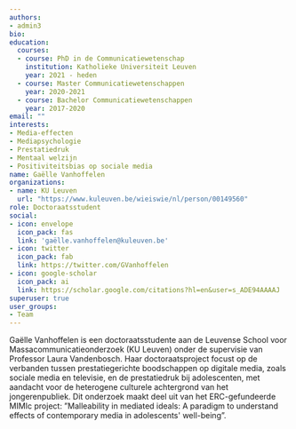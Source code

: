 ```yaml
---
authors:
- admin3
bio:
education:
  courses:
  - course: PhD in de Communicatiewetenschap
    institution: Katholieke Universiteit Leuven
    year: 2021 - heden
  - course: Master Communicatiewetenschappen
    year: 2020-2021
  - course: Bachelor Communicatiewetenschappen
    year: 2017-2020
email: ""
interests:
- Media-effecten
- Mediapsychologie
- Prestatiedruk
- Mentaal welzijn
- Positiviteitsbias op sociale media
name: Gaëlle Vanhoffelen
organizations:
- name: KU Leuven
  url: "https://www.kuleuven.be/wieiswie/nl/person/00149560"
role: Doctoraatsstudent
social:
- icon: envelope
  icon_pack: fas
  link: 'gaëlle.vanhoffelen@kuleuven.be'
- icon: twitter
  icon_pack: fab
  link: https://twitter.com/GVanhoffelen
- icon: google-scholar
  icon_pack: ai
  link: https://scholar.google.com/citations?hl=en&user=s_ADE94AAAAJ
superuser: true
user_groups:
- Team
---
```


Gaëlle Vanhoffelen is een doctoraatsstudente aan de Leuvense School voor Massacommunicatieonderzoek (KU Leuven) onder de supervisie van Professor Laura Vandenbosch. Haar doctoraatsproject focust op de verbanden tussen prestatiegerichte boodschappen op digitale media, zoals sociale media en televisie, en de prestatiedruk bij adolescenten, met aandacht voor de heterogene culturele achtergrond van het jongerenpubliek. Dit onderzoek maakt deel uit van het ERC-gefundeerde MIMIc project: ”Malleability in mediated ideals: A paradigm to understand effects of contemporary media in adolescents' well-being”.